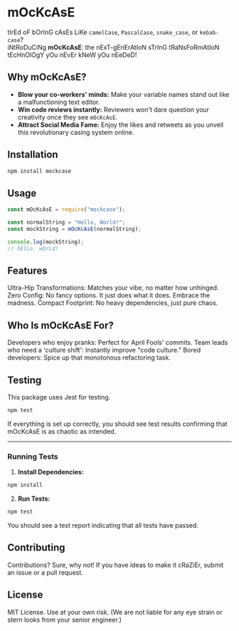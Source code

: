 # mOcKcAsE

tIrEd oF bOrInG cAsEs LiKe `camelCase`, `PascalCase`, `snake_case`, or `kebab-case`?  
iNtRoDuCiNg **mOcKcAsE**: the nExT-gEnErAtIoN sTrInG tRaNsFoRmAtIoN tEcHnOlOgY yOu nEvEr kNeW yOu nEeDeD!

## Why mOcKcAsE?

- **Blow your co-workers' minds:** Make your variable names stand out like a malfunctioning text editor.
- **Win code reviews instantly:** Reviewers won't dare question your creativity once they see `mOcKcAsE`.
- **Attract Social Media Fame:** Enjoy the likes and retweets as you unveil this revolutionary casing system online.

## Installation

```bash
npm install mockcase
```

## Usage

```ts
const mOcKcAsE = require("mockcase");

const normalString = "Hello, World!";
const mockString = mOcKcAsE(normalString);

console.log(mockString);
// hElLo, wOrLd!
```

## Features

Ultra-Hip Transformations: Matches your vibe, no matter how unhinged.
Zero Config: No fancy options. It just does what it does. Embrace the madness.
Compact Footprint: No heavy dependencies, just pure chaos.

## Who Is mOcKcAsE For?

Developers who enjoy pranks: Perfect for April Fools' commits.
Team leads who need a 'culture shift': Instantly improve "code culture."
Bored developers: Spice up that monotonous refactoring task.

## Testing

This package uses Jest for testing.

```bash
npm test
```

If everything is set up correctly, you should see test results confirming that mOcKcAsE is as chaotic as intended.

---

### Running Tests

1. **Install Dependencies:**

```bash
npm install
```

2. **Run Tests:**

```bash
npm test
```

You should see a test report indicating that all tests have passed.

## Contributing

Contributions? Sure, why not!
If you have ideas to make it cRaZiEr, submit an issue or a pull request.

## License

MIT License. Use at your own risk. (We are not liable for any eye strain or stern looks from your senior engineer.)
